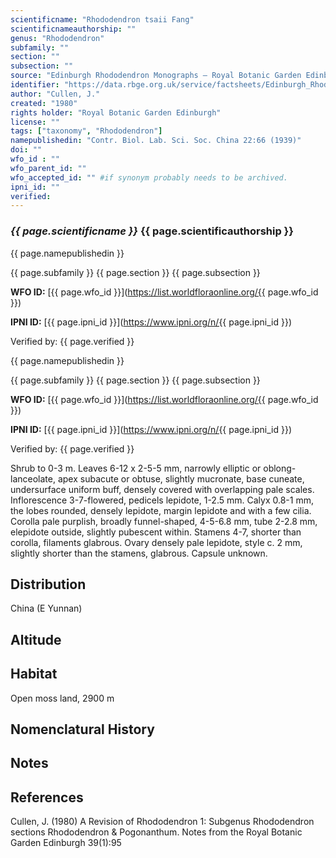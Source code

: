 ```yaml
---
scientificname: "Rhododendron tsaii Fang"
scientificnameauthorship: ""
genus: "Rhododendron"
subfamily: ""
section: ""
subsection: ""
source: "Edinburgh Rhododendron Monographs – Royal Botanic Garden Edinburgh"
identifier: "https://data.rbge.org.uk/service/factsheets/Edinburgh_Rhododendron_Monographs.xhtml"
author: "Cullen, J."
created: "1980"
rights holder: "Royal Botanic Garden Edinburgh"
license: ""
tags: ["taxonomy", "Rhododendron"]
namepublishedin: "Contr. Biol. Lab. Sci. Soc. China 22:66 (1939)"
doi: ""
wfo_id : ""
wfo_parent_id: ""
wfo_accepted_id: "" #if synonym probably needs to be archived.                      
ipni_id: ""
verified:
---
```

### _{{ page.scientificname }}_ {{ page.scientificauthorship }}
 {{ page.namepublishedin }}

{{ page.subfamily }} {{ page.section }} {{ page.subsection }}

**WFO ID:** [{{ page.wfo_id }}](https://list.worldfloraonline.org/{{ page.wfo_id }})

**IPNI ID:** [{{ page.ipni_id }}](https://www.ipni.org/n/{{ page.ipni_id }})

Verified by: {{ page.verified }}

 {{ page.namepublishedin }}

{{ page.subfamily }} {{ page.section }} {{ page.subsection }}

**WFO ID:** [{{ page.wfo_id }}](https://list.worldfloraonline.org/{{ page.wfo_id }})

**IPNI ID:** [{{ page.ipni_id }}](https://www.ipni.org/n/{{ page.ipni_id }})

Verified by: {{ page.verified }}



Shrub to 0-3 m. Leaves 6-12 x 2-5-5 mm, narrowly elliptic or oblong-lanceolate, apex subacute or obtuse, slightly mucronate, base cuneate, undersurface uniform buff, densely covered with overlapping pale scales. Inflorescence 3-7-flowered, pedicels lepidote, 1-2.5 mm. Calyx 0.8-1 mm, the lobes rounded, densely lepidote, margin lepidote and with a few cilia. Corolla pale purplish, broadly funnel-shaped, 4-5-6.8 mm, tube 2-2.8 mm, elepidote outside, slightly pubescent within. Stamens 4-7, shorter than corolla, filaments glabrous. Ovary densely pale lepidote, style c. 2 mm, slightly shorter than the stamens, glabrous. Capsule unknown.

## Distribution
China (E Yunnan)

## Altitude


## Habitat
Open moss land, 2900 m

## Nomenclatural History

                       
## Notes


## References

Cullen, J. (1980) A Revision of Rhododendron 1: Subgenus Rhododendron sections Rhododendron & Pogonanthum. Notes from the Royal Botanic Garden Edinburgh 39(1):95
